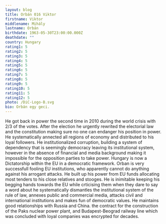 ```yaml
---
layout: blog
title: Orbán 016 Viktor
firstname: Viktor
middlename: Mihály
lastname: Orbán
birthdate: 1963-05-30T23:00:00.000Z
deathdate: ""
country: Hungary
rating1: 5
rating2: 5
rating3: 5
rating4: 5
rating5: 5
rating6: 5
rating7: 5
rating8: 5
rating9: 5
rating10: 5
rating11: 5
rating12: 5
photo: /DiC-Logo-B.svg
bio: Orbán egy geci.
---
```

He got back in power the second time in 2010 during the world crisis with 2/3 of the votes. After the election he urgently rewrited the electorial law and the constitution making sure no one can endanger his position in power. He systematically annected all regions of economy and distributed to his loyal followers. He institutionalized corruption, building a system of dependency that is seemingly democracy leaving its institutional system, however in the absence of financial and media background making it impossible for the opposition parties to take power. Hungary is now a Dictatorship within the EU in a democratic framework.
Orban is very successfull fooling EU institutions, who apparently cannot do anything against his arrogant attacks. He built up his power from EU funds allocating most tenders to his close relatives and stooges. He is inimitable keeping his begging hands towards the EU while crticising them when they dare to say a word about he systematically dismantles the institutional system of the rule of law, annexes public and commercial media, attacks civil and international institutions and makes fun of democratic values.
He maintains good relationships with Russia and China. the contract for the construction of the Paks nuclear power plant, and Budapest-Beograd railway line which was concluded with loyal companies was encrypted for decades.